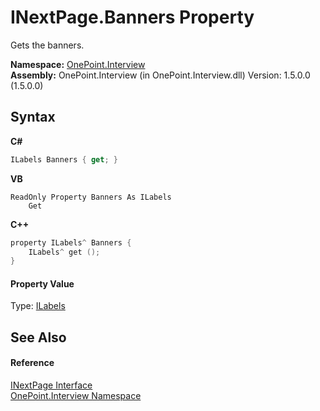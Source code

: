 # INextPage.Banners Property 
 

Gets the banners.

**Namespace:**&nbsp;<a href="N_OnePoint_Interview">OnePoint.Interview</a><br />**Assembly:**&nbsp;OnePoint.Interview (in OnePoint.Interview.dll) Version: 1.5.0.0 (1.5.0.0)

## Syntax

**C#**<br />
``` C#
ILabels Banners { get; }
```

**VB**<br />
``` VB
ReadOnly Property Banners As ILabels
	Get
```

**C++**<br />
``` C++
property ILabels^ Banners {
	ILabels^ get ();
}
```


#### Property Value
Type: <a href="T_OnePoint_Interview_ILabels">ILabels</a>

## See Also


#### Reference
<a href="T_OnePoint_Interview_INextPage">INextPage Interface</a><br /><a href="N_OnePoint_Interview">OnePoint.Interview Namespace</a><br />